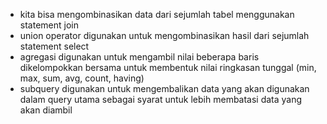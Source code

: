 - kita bisa mengombinasikan data dari sejumlah tabel menggunakan statement join
- union operator digunakan untuk mengombinasikan hasil dari sejumlah statement select
- agregasi digunakan untuk mengambil nilai beberapa baris dikelompokkan bersama untuk membentuk nilai ringkasan tunggal (min, max, sum, avg, count, having)
- subquery digunakan untuk mengembalikan data yang akan digunakan dalam query utama sebagai syarat untuk lebih membatasi data yang akan diambil